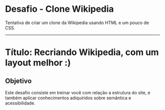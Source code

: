 # Desafio - Clone Wikipedia
Tentativa de criar um clone da Wikipedia usando HTML e um pouco de CSS. 

<hr>
<h1>Título: Recriando Wikipedia, com um layout melhor :) </h1>

<h2>Objetivo</h2>
Este desafio consiste em treinar você com relação a estrutura do site, e também aplicar conhecimentos adiquiridos sobre semântica e acessibilidade.

